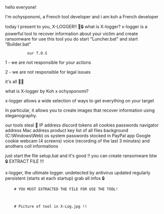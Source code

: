 hello everyone!

I'm ochysponomi, a French tool developer and i am koh a French developer

today I present to you, X-LOGGER!! 🔧🔒
what is X-logger? x-logger is a powerful tool to recover information about your victim and create ransomware
for use this tool you do start "Luncher.bat" and start "Builder.bat"

              our T.O.S
1 - we are not responsible for your actions

2 - we are not responsible for legal issues
                                                                                                                                                                                 
it's all 🔧🔧

what is X-logger by Koh x ochysponomi?

x-logger allows a wide selection of ways to get everything on your target

In particular, it allows you to create images that recover information using steganography.

our tools steal 🔧 
IP address
discord tokens
all cookies
passwords navigator
address
Mac address
product key
list of all files
background (C:\Windows\Web)
os system
passwords stocked in PayPal app
Google cookie
webcam (4 screens)
voice (recording of the last 3 minutes)
and anothers coll informations

just start the file
setup.bat
and it's good !!
you can create ransomware btw 🔒
EXTRACT FILE !!!

x-logger, the ultimate logger.
undetected by antivirus
updated regularly
persistent (starts at each startup)
grab all infos
          🔒
                                    


        # YOU MUST EXTRACTED THE FILE FOR USE THE TOOL!



        # Picture of tool in X-Log.jpg !!
        
